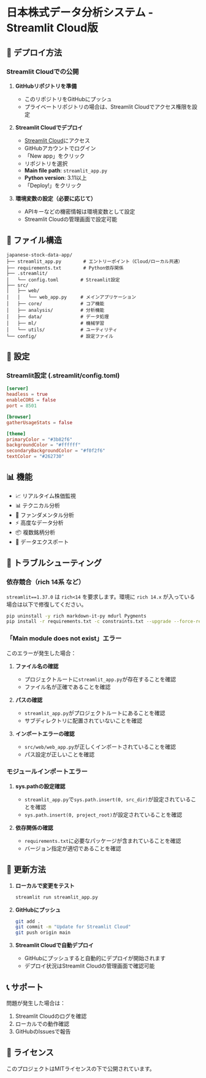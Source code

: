 # 日本株式データ分析システム - Streamlit Cloud版

## 🚀 デプロイ方法

### Streamlit Cloudでの公開

1. **GitHubリポジトリを準備**
   - このリポジトリをGitHubにプッシュ
   - プライベートリポジトリの場合は、Streamlit Cloudでアクセス権限を設定

2. **Streamlit Cloudでデプロイ**
   - [Streamlit Cloud](https://share.streamlit.io/)にアクセス
   - GitHubアカウントでログイン
   - 「New app」をクリック
   - リポジトリを選択
   - **Main file path**: `streamlit_app.py`
   - **Python version**: 3.11以上
   - 「Deploy!」をクリック

3. **環境変数の設定（必要に応じて）**
   - APIキーなどの機密情報は環境変数として設定
   - Streamlit Cloudの管理画面で設定可能

## 📁 ファイル構造

```
japanese-stock-data-app/
├── streamlit_app.py        # エントリーポイント（Cloud/ローカル共通）
├── requirements.txt        # Python依存関係
├── .streamlit/
│   └── config.toml        # Streamlit設定
├── src/
│   ├── web/
│   │   └── web_app.py     # メインアプリケーション
│   ├── core/              # コア機能
│   ├── analysis/          # 分析機能
│   ├── data/              # データ処理
│   ├── ml/                # 機械学習
│   └── utils/             # ユーティリティ
└── config/                # 設定ファイル
```

## 🔧 設定

### Streamlit設定 (.streamlit/config.toml)

```toml
[server]
headless = true
enableCORS = false
port = 8501

[browser]
gatherUsageStats = false

[theme]
primaryColor = "#3b82f6"
backgroundColor = "#ffffff"
secondaryBackgroundColor = "#f0f2f6"
textColor = "#262730"
```

## 📊 機能

- 📈 リアルタイム株価監視
- 📊 テクニカル分析
- 🏢 ファンダメンタル分析
- ⚡ 高度なデータ分析
- 📦 複数銘柄分析
- 💾 データエクスポート

## 🐛 トラブルシューティング

### 依存競合（rich 14系 など）

`streamlit==1.37.0` は `rich<14` を要求します。環境に `rich 14.x` が入っている場合は以下で修復してください。

```bash
pip uninstall -y rich markdown-it-py mdurl Pygments
pip install -r requirements.txt -c constraints.txt --upgrade --force-reinstall
```

### 「Main module does not exist」エラー

このエラーが発生した場合：

1. **ファイル名の確認**
   - プロジェクトルートに`streamlit_app.py`が存在することを確認
   - ファイル名が正確であることを確認

2. **パスの確認**
   - `streamlit_app.py`がプロジェクトルートにあることを確認
   - サブディレクトリに配置されていないことを確認

3. **インポートエラーの確認**
   - `src/web/web_app.py`が正しくインポートされていることを確認
   - パス設定が正しいことを確認

### モジュールインポートエラー

1. **sys.pathの設定確認**
   - `streamlit_app.py`で`sys.path.insert(0, src_dir)`が設定されていることを確認
   - `sys.path.insert(0, project_root)`が設定されていることを確認

2. **依存関係の確認**
   - `requirements.txt`に必要なパッケージが含まれていることを確認
   - バージョン指定が適切であることを確認

## 🔄 更新方法

1. **ローカルで変更をテスト**
   ```bash
   streamlit run streamlit_app.py
   ```

2. **GitHubにプッシュ**
   ```bash
   git add .
   git commit -m "Update for Streamlit Cloud"
   git push origin main
   ```

3. **Streamlit Cloudで自動デプロイ**
   - GitHubにプッシュすると自動的にデプロイが開始されます
   - デプロイ状況はStreamlit Cloudの管理画面で確認可能

## 📞 サポート

問題が発生した場合は：

1. Streamlit Cloudのログを確認
2. ローカルでの動作確認
3. GitHubのIssuesで報告

## 📝 ライセンス

このプロジェクトはMITライセンスの下で公開されています。 